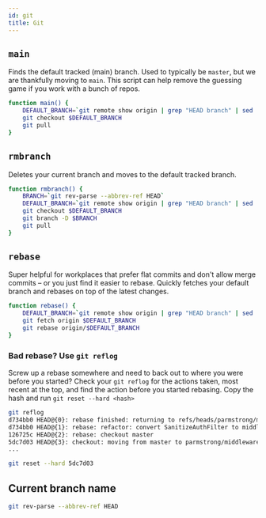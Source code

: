 ```yaml
---
id: git
title: Git
---
```


## `main`

Finds the default tracked (main) branch. Used to typically be `master`, but we are thankfully moving to `main`. This script can help remove the guessing game if you work with a bunch of repos.

```bash title="Add to your ~/.zshrc"
function main() {
    DEFAULT_BRANCH=`git remote show origin | grep "HEAD branch" | sed 's/.*: //'`
    git checkout $DEFAULT_BRANCH
    git pull
}
```

## `rmbranch`

Deletes your current branch and moves to the default tracked branch.

```bash title="Add to your ~/.zshrc"
function rmbranch() {
    BRANCH=`git rev-parse --abbrev-ref HEAD`
    DEFAULT_BRANCH=`git remote show origin | grep "HEAD branch" | sed 's/.*: //'`
    git checkout $DEFAULT_BRANCH
    git branch -D $BRANCH
    git pull
}
```

## `rebase`

Super helpful for workplaces that prefer flat commits and don't allow merge commits – or you just find it easier to rebase. Quickly fetches your default branch and rebases on top of the latest changes.

```bash title="Add to your ~/.zshrc"
function rebase() {
    DEFAULT_BRANCH=`git remote show origin | grep "HEAD branch" | sed 's/.*: //'`
    git fetch origin $DEFAULT_BRANCH
    git rebase origin/$DEFAULT_BRANCH
}
```

### Bad rebase? Use `git reflog`

Screw up a rebase somewhere and need to back out to where you were before you started? Check your `git reflog` for the actions taken, most recent at the top, and find the action before you started rebasing. Copy the hash and run `git reset --hard <hash>`

```bash
git reflog
d734bb0 HEAD@{0}: rebase finished: returning to refs/heads/parmstrong/middleware-1-sanitizeauth
d734bb0 HEAD@{1}: rebase: refactor: convert SanitizeAuthFilter to middleware
126725c HEAD@{2}: rebase: checkout master
5dc7d03 HEAD@{3}: checkout: moving from master to parmstrong/middleware-1-sanitizeauth
...

git reset --hard 5dc7d03
```

## Current branch name

```bash
git rev-parse --abbrev-ref HEAD
```
